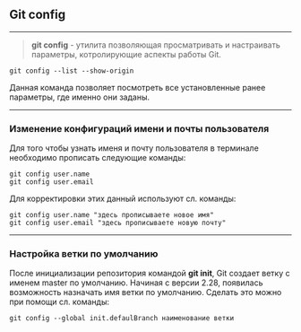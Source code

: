 ## Git config
---

>**git config** - утилита позволяющая просматривать и настраивать параметры, котролирующие аспекты работы Git.

```
git config --list --show-origin
```
Данная команда позволяет посмотреть все установленные ранее параметры, где именно они заданы.

---

### Изменение конфигураций имени и почты пользователя

Для того чтобы узнать именя и почту пользователя в терминале необходимо прописать следующие команды:

```
git config user.name
git config user.email
```

Для корректировки этих данный используют сл. команды:

```
git config user.name "здесь прописываете новое имя"
git config user.email "здесь прописываете новую почту"
```
---

### Настройка ветки по умолчанию

После инициализации репозитория командой **git init**, Git создает ветку с именем master по умолчанию.
Начиная с версии 2.28, появилась возможность назначать имя ветки по умолчанию. Сделать это можно при помощи сл. команды:

```
git config --global init.defaulBranch наименование ветки
```

